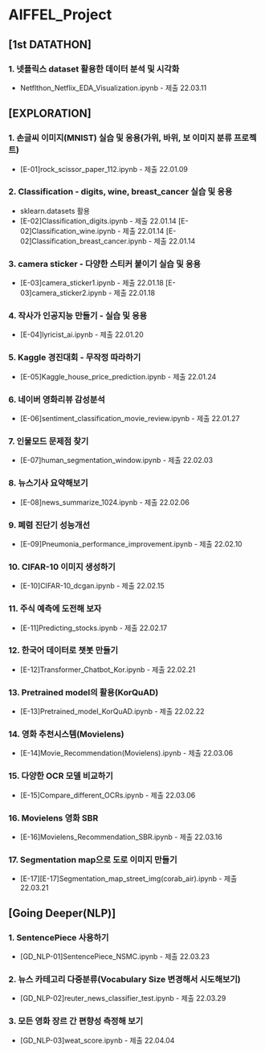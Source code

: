 # AIFFEL_Project
## [1st DATATHON] 

### 1. 넷플릭스 dataset 활용한 데이터 분석 및 시각화

- Netflthon_Netflix_EDA_Visualization.ipynb - 제출 22.03.11


## [EXPLORATION]  

### 1. 손글씨 이미지(MNIST) 실습 및 응용(가위, 바위, 보 이미지 분류 프로젝트)
- [E-01]rock_scissor_paper_112.ipynb - 제출 22.01.09

### 2. Classification - digits, wine, breast_cancer 실습 및 응용
- sklearn.datasets 활용
- [E-02]Classification_digits.ipynb - 제출 22.01.14 
  [E-02]Classification_wine.ipynb - 제출 22.01.14 
  [E-02]Classification_breast_cancer.ipynb - 제출 22.01.14  

### 3. camera sticker - 다양한 스티커 붙이기 실습 및 응용
- [E-03]camera_sticker1.ipynb - 제출 22.01.18 
  [E-03]camera_sticker2.ipynb - 제출 22.01.18  

### 4. 작사가 인공지능 만들기 - 실습 및 응용
- [E-04]lyricist_ai.ipynb - 제출 22.01.20  

### 5. Kaggle 경진대회 - 무작정 따라하기
- [E-05]Kaggle_house_price_prediction.ipynb - 제출 22.01.24  

### 6. 네이버 영화리뷰 감성분석
- [E-06]sentiment_classification_movie_review.ipynb - 제출 22.01.27  

### 7. 인물모드 문제점 찾기
- [E-07]human_segmentation_window.ipynb - 제출 22.02.03  

### 8. 뉴스기사 요약해보기
- [E-08]news_summarize_1024.ipynb - 제출 22.02.06  

### 9. 폐렴 진단기 성능개선
- [E-09]Pneumonia_performance_improvement.ipynb - 제출 22.02.10 

### 10. CIFAR-10 이미지 생성하기
- [E-10]CIFAR-10_dcgan.ipynb - 제출 22.02.15 

### 11. 주식 예측에 도전해 보자
- [E-11]Predicting_stocks.ipynb - 제출 22.02.17

### 12. 한국어 데이터로 챗봇 만들기
- [E-12]Transformer_Chatbot_Kor.ipynb - 제출 22.02.21

### 13. Pretrained model의 활용(KorQuAD)
- [E-13]Pretrained_model_KorQuAD.ipynb - 제출 22.02.22

### 14. 영화 추천시스템(Movielens)
- [E-14]Movie_Recommendation(Movielens).ipynb - 제출 22.03.06

### 15. 다양한 OCR 모델 비교하기
- [E-15]Compare_different_OCRs.ipynb - 제출 22.03.06

### 16. Movielens 영화 SBR
- [E-16]Movielens_Recommendation_SBR.ipynb - 제출 22.03.16

### 17. Segmentation map으로 도로 이미지 만들기
- [E-17][E-17]Segmentation_map_street_img(corab_air).ipynb - 제출 22.03.21


## [Going Deeper(NLP)]  

### 1. SentencePiece 사용하기
- [GD_NLP-01]SentencePiece_NSMC.ipynb - 제출 22.03.23

### 2. 뉴스 카테고리 다중분류(Vocabulary Size 변경해서 시도해보기)
- [GD_NLP-02]reuter_news_classifier_test.ipynb - 제출 22.03.29

### 3. 모든 영화 장르 간 편향성 측정해 보기
- [GD_NLP-03]weat_score.ipynb - 제출 22.04.04
